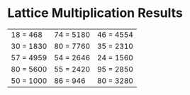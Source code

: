 # Lattice Multiplication Results

|   |   |   |
|---|---|---|
| 18 = 468 | 74 = 5180 | 46 = 4554 |
| 30 = 1830 | 80 = 7760 | 35 = 2310 |
| 57 = 4959 | 54 = 2646 | 24 = 1560 |
| 80 = 5600 | 55 = 2420 | 95 = 2850 |
| 50 = 1000 | 86 = 946 | 80 = 3280 |
